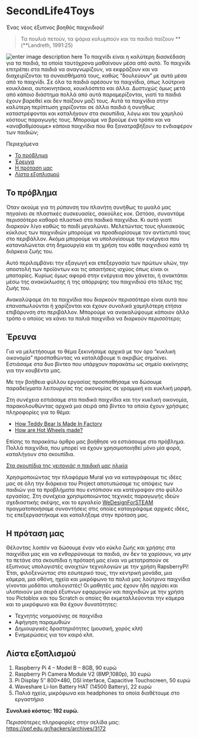 # SecondLife4Toys

Ένας νέος έξυπνος βοηθός παιχνιδιού!

> Τα πουλιά πετούν, τα ψάρια κολυμπούν και τα παιδιά παίζουν  **(**Landreth, 1991:25)

![enter image description here](https://ppf.edu.gr/hackers/wp-content/uploads/2022/02/256387291_1046306816206856_7489017693466981142_n-e1637071776761-1024x568-1.jpg)
Το παιχνίδι είναι η καλύτερη διασκέδαση για τα παιδιά, τα οποία ταυτόχρονα μαθαίνουν μέσα από αυτό. Το παιχνίδι επιτρέπει στα παιδιά να αναγνωρίζουν, να εκφράζουν και να διαχειρίζονται τα συναισθήματά τους, καθώς “δουλεύουν” με αυτά μέσα από το παιχνίδι. Σε όλα τα παιδιά αρέσουν τα παιχνίδια, όπως λούτρινα κουκλάκια, αυτοκινητάκια, κουκλόσπιτα και άλλα. Δυστυχώς όμως μετά από κάποιο διάστημα πολλά από αυτά παραμερίζονται, γιατί τα παιδιά έχουν βαρεθεί και δεν παίζουν μαζί τους. Αυτά τα παιχνίδια στην καλύτερη περίπτωση χαρίζονται σε άλλα παιδιά ή συνήθως καταστρέφονται και καταλήγουν στα σκουπίδια, λόγω και του χαμηλού κόστους παραγωγής τους. Μπορούμε να βρούμε ένα τρόπο και να «αναβαθμίσουμε» κάποια παιχνίδια που θα ξανατραβήξουν το ενδιαφέρον των παιδιών;

Περιεχόμενα

-   [Το πρόβλημα](https://ppf.edu.gr/hackers/archives/3172#%CE%A4%CE%BF_%CF%80%CF%81%CF%8C%CE%B2%CE%BB%CE%B7%CE%BC%CE%B1 "Το πρόβλημα")
-   [Έρευνα](https://ppf.edu.gr/hackers/archives/3172#%CE%88%CF%81%CE%B5%CF%85%CE%BD%CE%B1 "Έρευνα")
-   [Η πρόταση μας](https://ppf.edu.gr/hackers/archives/3172#%CE%97_%CF%80%CF%81%CF%8C%CF%84%CE%B1%CF%83%CE%B7_%CE%BC%CE%B1%CF%82 "Η πρόταση μας")
-   [Λίστα εξοπλισμού](https://ppf.edu.gr/hackers/archives/3172#%CE%9B%CE%AF%CF%83%CF%84%CE%B1_%CE%B5%CE%BE%CE%BF%CF%80%CE%BB%CE%B9%CF%83%CE%BC%CE%BF%CF%8D "Λίστα εξοπλισμού")

## **Το πρόβλημα**

Όταν ακούμε για τη ρύπανση του πλανήτη συνήθως το μυαλό μας πηγαίνει σε πλαστικές συσκευασίες, σακούλες κοκ. Ωστόσο, συναντάμε περισσότερο καθαρό πλαστικό στα παιδικά παιχνίδια. Κι αυτό γιατί διαρκούν λίγο καθώς το παιδί μεγαλώνει. Μελετώντας τους ηλικιακούς κύκλους των παιχνιδιών μπορούμε να προσδιορίσουμε τον αντίκτυπό τους στο περιβάλλον. Ακόμα μπορούμε να υπολογίσουμε την ενέργεια που καταναλώνεται στη δημιουργία και τη χρήση του κάθε παιχνιδιού κατά τη διάρκεια ζωής του.

Αυτό περιλαμβάνει την εξαγωγή και επεξεργασία των πρώτων υλών, την αποστολή των προϊόντων και τις απαιτήσεις ισχύος όπως είναι οι μπαταρίες. Κυρίως όμως αφορά στην ενέργεια που χάνεται, ή ανακτάται μέσω της ανακύκλωσης ή της απόρριψης του παιχνιδιού στο τέλος της ζωής του.

Ανακαλύψαμε ότι τα παιχνίδια που διαρκούν περισσότερο είναι αυτά που επαναπωλούνται ή χαρίζονται και έχουν συνολικά χαμηλότερη ετήσια επιβάρυνση στο περιβάλλον. Μπορούμε να ανακαλύψουμε κάποιον άλλο τρόπο ο οποίος να κάνει τα παλιά παιχνίδια να διαρκούν περισσότερο;

## **Έρευνα**

Για να μελετήσουμε το θέμα ξεκινήσαμε αρχικά με τον όρο “κυκλική οικονομία” προσπαθώντας να καταλάβουμε τι ακριβώς σημαίνει. Εστιάσαμε στα δυο βίντεο που υπάρχουν παρακάτω ως σημείο εκκίνησης για την κουβέντα μας.

Με την βοήθεια φύλλου εργασίας προσπαθήσαμε να δώσουμε παραδείγματα λειτουργίας της οικονομίας σε γραμμική και κυκλική μορφή.

Στη συνέχεια εστιάσαμε στα παιδικά παιχνίδια και την κυκλική οικονομία, παρακολουθώντας αρχικά μια σειρά από βίντεο τα οποία έχουν χρήσιμες πληροφορίες για το θέμα:

-   [How Teddy Bear Is Made In Factory](https://www.youtube.com/watch?v=3GosbFtHL58)
-   [How are Hot Wheels made?](https://www.youtube.com/watch?v=afRudZSOVUU)

Επίσης το παρακάτω άρθρο μας βοήθησε να εστιάσουμε στο πρόβλημα. Πολλά παιχνίδια, που μπορεί να έχουν χρησιμοποιηθεί μόνο μία φορά, καταλήγουν στα σκουπίδια.

[Στα σκουπίδια της γειτονιάς η παιδική μας ηλικία](https://www.in.gr/2021/11/16/greece/sta-skoupidia-tis-geitonias-paidiki-mas-ilikia)

Χρησιμοποιώντας την πλαφόρμα Mural για να καταγράφουμε τις ιδέες μας σε όλη την διάρκεια του Project αποτυπώσαμε τις απόψεις των παιδιών για τα προβλήματα που εντόπισαν και κατέγραψαν στο φύλλο εργασίας. Στη συνέχεια χρησιμοποιώντας τεχνικές παραγωγής ιδεών σχεδιαστικής σκέψης, και το εργαλείο  [WeDesignForSTEAΜ](https://github.com/hackersppf/We-design-for-STEAM)  πραγματοποιήσαμε συναντήσεις στις οποίες καταγράψαμε αρχικές ιδέες, τις επεξεργαστήκαμε και καταλήξαμε στην πρόταση μας.

## **Η πρόταση μας**

Θέλοντας λοιπόν να δώσουμε έναν νέο κύκλο ζωής και χρήσης στα παιχνίδια μας και να ενθαρρύνουμε τα παιδιά, αν δεν τα χαρίσουν, να μην τα πετάνε στα σκουπίδια η πρότασή μας είναι να μετατραπούν σε έξυπνους υπολογιστές ανοιχτών τεχνολογιών με την χρήση RapsberryPi! Έτσι, φιλοξενώντας στο εσωτερικό τους, την κεντρική μονάδα, μια κάμερα, μια οθόνη, ηχεία και μικρόφωνο τα παλιά μας λούτρινα παιχνίδια γίνονται μοδάτοι υπολογιστές! Οι μαθητές μας έχουν ήδη αρχίσει και υλοποιούν μια σειρά έξυπνων εφαρμογών και παιχνιδιών με την χρήση του Pictoblox και του Scratch οι οποίες θα εκμεταλλεύονται την κάμερα και το μικρόφωνο και θα έχουν δυνατότητες:

-   Τεχνητής νοημοσύνης σε παιχνίδια
-   Αφήγηση παραμυθιών
-   Δημιουργικές δραστηριότητες (μουσική, χορός κλπ)
-   Ενημερώσεις για τον καιρό κλπ.

## Λίστα εξοπλισμού

1.  Raspberry Pi 4 – Model B – 8GB, 90 ευρώ
2.  Raspberry Pi Camera Module V2 (8MP,1080p), 30 ευρώ
3.  Pi Display 5″ 800×480, DSI interface, Capacitive Touchscreen, 50 ευρώ
4.  Waveshare Li-Ion Battery HAT (14500 Battery), 22 ευρώ
5.  Παλιά ηχεία, μικρόφωνα και headphones τα οποία διαθέτουμε στο εργαστήριο

**Συνολικό κόστος: 192 ευρώ.**

Περισσότερες πληροφορίες στην σελίδα μας: https://ppf.edu.gr/hackers/archives/3172
